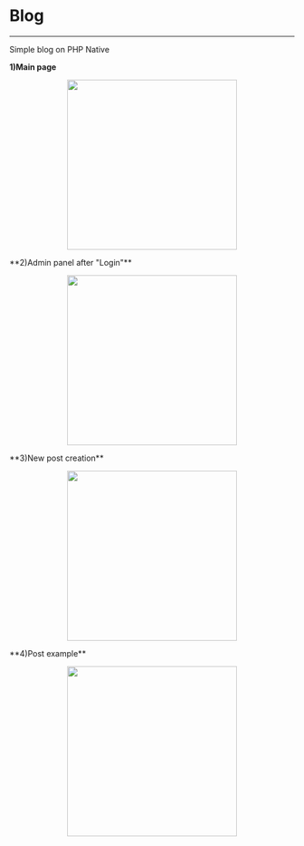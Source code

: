 # Blog

<hr>

Simple blog on PHP Native

**1)Main page**
<p align="center">
    <img width="300px" src="img/4.png">
</p>
**2)Admin panel after "Login"**
<p align="center">
    <img width="300px" src="img/1.png">
</p>
**3)New post creation**
<p align="center">
    <img width="300px" src="img/2.png">
</p>
**4)Post example**
<p align="center">
    <img width="300px" src="img/3.png">
</p>


